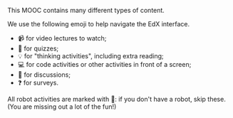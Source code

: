 This MOOC contains many different types of content.

We use the following emoji to help navigate the EdX interface.

- 📹 for video lectures to watch;
- 🤔 for quizzes;
- 💡 for "thinking activities", including extra reading;
- 💻 for code activities or other activities in front of a screen;
- 💬 for discussions;
- ❓ for surveys.

All robot activities are marked with 🚙: if you don't have a robot, skip these. (You are missing out a lot of the fun!)

<!--
Finally, the Duckietown Ninja 🥷 marks **optional content** that is not necessary to pass the course. The ninja marks the content for those who want to go deeper into the Duckietown rabbit hole. For most people, it's perhaps a good idea to do first the regular MOOC, and then follow the ninja.

Proposed:
Finally, the Ninja 🥷 marks **optional content** that is not necessary to pass the course. The ninja marks the content for those who want to go deeper into the Duckietown rabbit hole. 
-->
